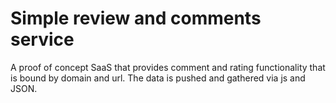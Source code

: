 Simple review and comments service
============================================

A proof of concept SaaS that provides comment and rating functionality 
that is bound by domain and url. The data is pushed and gathered via js and JSON.
